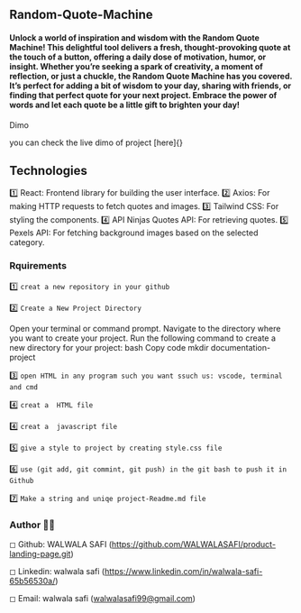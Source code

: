 ## Random-Quote-Machine


#### Unlock a world of inspiration and wisdom with the Random Quote Machine! This delightful tool delivers a fresh, thought-provoking quote at the touch of a button, offering a daily dose of motivation, humor, or insight. Whether you’re seeking a spark of creativity, a moment of reflection, or just a chuckle, the Random Quote Machine has you covered. It’s perfect for adding a bit of wisdom to your day, sharing with friends, or finding that perfect quote for your next project. Embrace the power of words and let each quote be a little gift to brighten your day!

Dimo


you can check the live dimo of project [here]{}

## Technologies 
1️⃣  React: Frontend library for building the user interface.
2️⃣  Axios: For making HTTP requests to fetch quotes and images.
3️⃣  Tailwind CSS: For styling the components.
4️⃣  API Ninjas Quotes API: For retrieving quotes.
5️⃣  Pexels API: For fetching background images based on the selected category.

### Rquirements


      
1️⃣ `creat a new repository in your github`


2️⃣  `Create a New Project Directory`

Open your terminal or command prompt. Navigate to the directory where you want to create your project. Run the following command to create a new directory for your project: bash Copy code mkdir documentation-project

3️⃣  `open HTML in any program such you want ssuch us: vscode, terminal and cmd`

4️⃣ `creat a  HTML file`

4️⃣ `creat a  javascript file`

5️⃣ `give a style to project by creating style.css file` 

6️⃣ `use (git add, git commint, git push) in the git bash to push it in Github`

7️⃣  `Make a string and uniqe project-Readme.md file`


### Author 🔵✅
◻ Github: WALWALA SAFI (https://github.com/WALWALASAFI/product-landing-page.git)

◻ Linkedin:  walwala safi (https://www.linkedin.com/in/walwala-safi-65b56530a/)

◻ Email: walwala safi (walwalasafi99@gmail.com)




